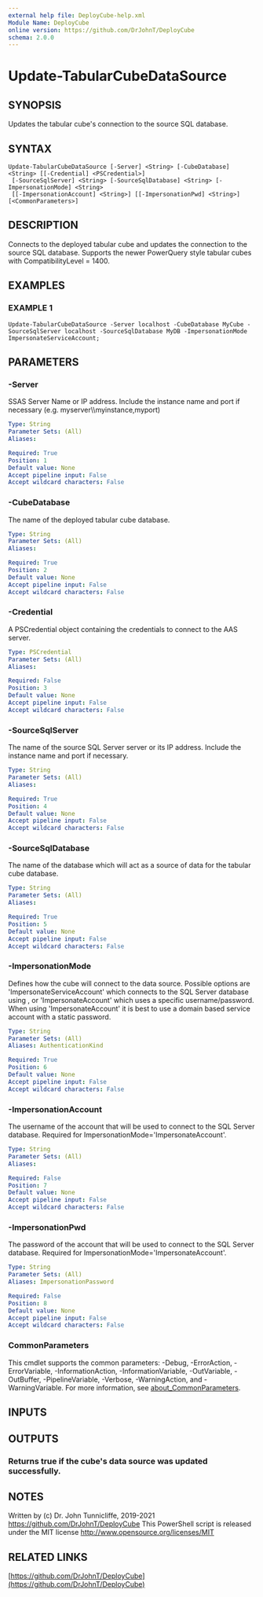 ```yaml
---
external help file: DeployCube-help.xml
Module Name: DeployCube
online version: https://github.com/DrJohnT/DeployCube
schema: 2.0.0
---
```


# Update-TabularCubeDataSource

## SYNOPSIS
Updates the tabular cube's connection to the source SQL database.

## SYNTAX

```
Update-TabularCubeDataSource [-Server] <String> [-CubeDatabase] <String> [[-Credential] <PSCredential>]
 [-SourceSqlServer] <String> [-SourceSqlDatabase] <String> [-ImpersonationMode] <String>
 [[-ImpersonationAccount] <String>] [[-ImpersonationPwd] <String>] [<CommonParameters>]
```

## DESCRIPTION
Connects to the deployed tabular cube and updates the connection to the source SQL database.
Supports the newer PowerQuery style tabular cubes with CompatibilityLevel = 1400.

## EXAMPLES

### EXAMPLE 1
```
Update-TabularCubeDataSource -Server localhost -CubeDatabase MyCube -SourceSqlServer localhost -SourceSqlDatabase MyDB -ImpersonationMode ImpersonateServiceAccount;
```

## PARAMETERS

### -Server
SSAS Server Name or IP address. 
Include the instance name and port if necessary (e.g.
myserver\\\\myinstance,myport)

```yaml
Type: String
Parameter Sets: (All)
Aliases:

Required: True
Position: 1
Default value: None
Accept pipeline input: False
Accept wildcard characters: False
```

### -CubeDatabase
The name of the deployed tabular cube database.

```yaml
Type: String
Parameter Sets: (All)
Aliases:

Required: True
Position: 2
Default value: None
Accept pipeline input: False
Accept wildcard characters: False
```

### -Credential
A PSCredential object containing the credentials to connect to the AAS server.

```yaml
Type: PSCredential
Parameter Sets: (All)
Aliases:

Required: False
Position: 3
Default value: None
Accept pipeline input: False
Accept wildcard characters: False
```

### -SourceSqlServer
The name of the source SQL Server server or its IP address. 
Include the instance name and port if necessary.

```yaml
Type: String
Parameter Sets: (All)
Aliases:

Required: True
Position: 4
Default value: None
Accept pipeline input: False
Accept wildcard characters: False
```

### -SourceSqlDatabase
The name of the database which will act as a source of data for the tabular cube database.

```yaml
Type: String
Parameter Sets: (All)
Aliases:

Required: True
Position: 5
Default value: None
Accept pipeline input: False
Accept wildcard characters: False
```

### -ImpersonationMode
Defines how the cube will connect to the data source.
Possible options are 'ImpersonateServiceAccount' which connects to the SQL Server database using ,
or 'ImpersonateAccount' which uses a specific username/password. 
When using 'ImpersonateAccount' it is best to use a domain based service account with a static password.

```yaml
Type: String
Parameter Sets: (All)
Aliases: AuthenticationKind

Required: True
Position: 6
Default value: None
Accept pipeline input: False
Accept wildcard characters: False
```

### -ImpersonationAccount
The username of the account that will be used to connect to the SQL Server database. 
Required for ImpersonationMode='ImpersonateAccount'.

```yaml
Type: String
Parameter Sets: (All)
Aliases:

Required: False
Position: 7
Default value: None
Accept pipeline input: False
Accept wildcard characters: False
```

### -ImpersonationPwd
The password of the account that will be used to connect to the SQL Server database. 
Required for ImpersonationMode='ImpersonateAccount'.

```yaml
Type: String
Parameter Sets: (All)
Aliases: ImpersonationPassword

Required: False
Position: 8
Default value: None
Accept pipeline input: False
Accept wildcard characters: False
```

### CommonParameters
This cmdlet supports the common parameters: -Debug, -ErrorAction, -ErrorVariable, -InformationAction, -InformationVariable, -OutVariable, -OutBuffer, -PipelineVariable, -Verbose, -WarningAction, and -WarningVariable. For more information, see [about_CommonParameters](http://go.microsoft.com/fwlink/?LinkID=113216).

## INPUTS

## OUTPUTS

### Returns true if the cube's data source was updated successfully.
## NOTES
Written by (c) Dr.
John Tunnicliffe, 2019-2021 https://github.com/DrJohnT/DeployCube
This PowerShell script is released under the MIT license http://www.opensource.org/licenses/MIT

## RELATED LINKS

[https://github.com/DrJohnT/DeployCube](https://github.com/DrJohnT/DeployCube)

